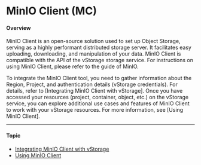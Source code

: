# MinIO Client (MC)

#### Overview <a href="#minioclient-mc-overview" id="minioclient-mc-overview"></a>

MinIO Client is an open-source solution used to set up Object Storage, serving as a highly performant distributed storage server. It facilitates easy uploading, downloading, and manipulation of your data. MinIO Client is compatible with the API of the vStorage storage service. For instructions on using MinIO Client, please refer to the guide of MinIO.

To integrate the MinIO Client tool, you need to gather information about the Region, Project, and authentication details (vStorage credentials). For details, refer to [Integrating MinIO Client with vStorage]. Once you have accessed your resources (project, container, object, etc.) on the vStorage service, you can explore additional use cases and features of MinIO Client to work with your vStorage resources. For more information, see [Using MinIO Client].

***

#### Topic <a href="#minioclient-mc-topic" id="minioclient-mc-topic"></a>

* [Integrating MinIO Client with vStorage](https://docs-admin.vngcloud.vn/display/VSEN/Integrating+MinIO+Client+with+vStorage?src=contextnavpagetreemode)
* [Using MinIO Client](https://docs-admin.vngcloud.vn/display/VSEN/Using+MinIO+Client?src=contextnavpagetreemode)
